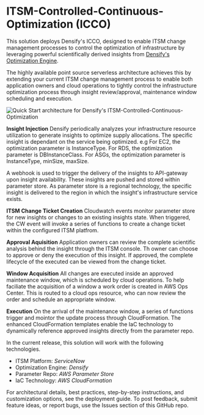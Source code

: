 # ITSM-Controlled-Continuous-Optimization (ICCO)
This solution deploys Densify's ICCO, designed to enable ITSM change management processes to control the optimization of infrastructure by leveraging powerful scientifically derived insights from [Densify's Optimization Engine](https://densify.com).

The highly available point source serverless architecture achieves this by extending your current ITSM change management process to enable both application owners and cloud operations to tightly control the infrastructure optimization process through insight review/approval, maintenance window scheduling and execution.

![Quick Start architecture for Densify's ITSM-Controlled-Continuous-Optimization](https://github.com/densify-quick-start/ITSM-Controlled-Continuous-Optimization/blob/master/img/architecture.PNG)

**Insight Injection**
Densify periodically analyzes your infrastructure resource utilization to generate insights to optimize supply allocations.  The specific insight is dependant on the service being optimized.  e.g For EC2, the optimization parameter is InstanceType.  For RDS, the optimization parameter is DBInstanceClass.  For ASGs, the optimization parameter is InstanceType, minSize, maxSize.

A webhook is used to trigger the delivery of the insights to API-gateway upon insight availability.  These insights are pushed and stored within parameter store.  As parameter store is a regional technology, the specific insight is delivered to the region in which the insight's infrastructure service exists.

**ITSM Change Ticket Creation**
Cloudwatch events monitor parameter store for new insights or changes to an existing insights state.  When triggered, the CW event will invoke a series of functions to create a change ticket within the configured ITSM platfrom.

**Approval Aquisition**
Application owners can review the complete scientific analysis behind the insight through the ITSM console.  Th owner can choose to approve or deny the execution of this insight.  If approved, the complete lifecycle of the executed can be viewed from the change ticket.

**Window Acquisition**
All changes are executed inside an approved maintenance window, which is scheduled by cloud operations.  To help faciliate the acquisition of a window a work order is created in AWS Ops Center.  This is routed to a cloud ops resource, who can now review the order and schedule an appropriate window.  

**Execution**
On the arrival of the maintenance window, a series of functions trigger and mointor the update process through CloudFormation.  The enhanced CloudFormation templates enable the IaC technology to dynamically reference approved insights directly from the parameter repo.
 
In the current release, this solution will work with the following technologies.
- ITSM Platform: *ServiceNow*
- Optimization Engine: *Densify*
- Parameter Repo: *AWS Parameter Store*
- IaC Technology: *AWS CloudFormation*

For architectural details, best practices, step-by-step instructions, and customization options, see the deployment guide.  To post feedback, submit feature ideas, or report bugs, use the Issues section of this GitHub repo.

